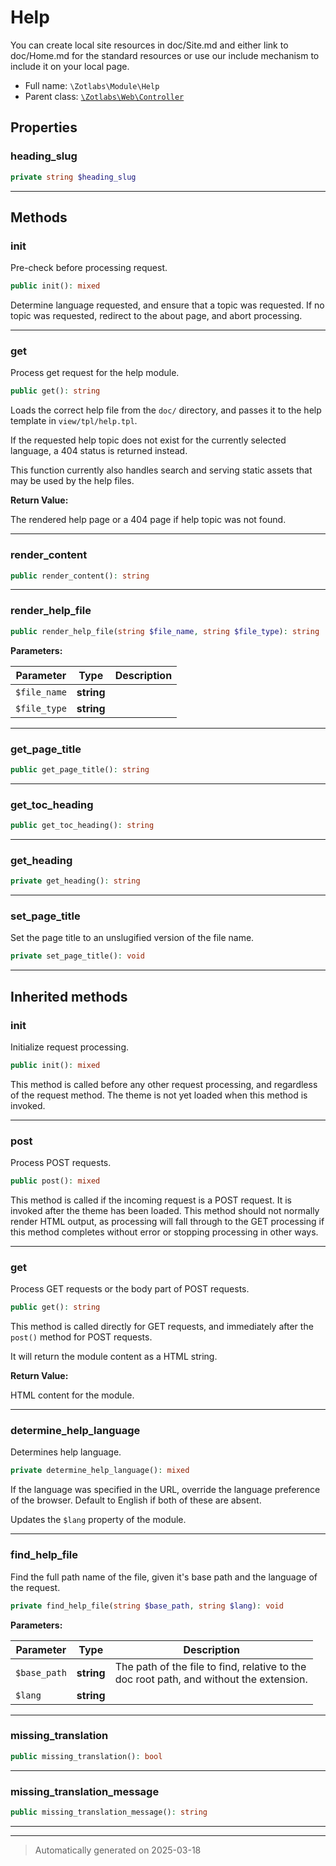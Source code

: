 
# Help

You can create local site resources in doc/Site.md and either link to doc/Home.md for the standard resources
or use our include mechanism to include it on your local page.



* Full name: `\Zotlabs\Module\Help`
* Parent class: [`\Zotlabs\Web\Controller`](../Web/Controller.md)



## Properties


### heading_slug



```php
private string $heading_slug
```






***

## Methods


### init

Pre-check before processing request.

```php
public init(): mixed
```

Determine language requested, and ensure that a topic was requested.
If no topic was requested, redirect to the about page, and abort
processing.










***

### get

Process get request for the help module.

```php
public get(): string
```

Loads the correct help file from the `doc/` directory, and passes it to
the help template in `view/tpl/help.tpl`.

If the requested help topic does not exist for the currently selected
language, a 404 status is returned instead.

This function currently also handles search and serving static assets
that may be used by the help files.







**Return Value:**

The rendered help page or a 404 page if help topic was
not found.




***

### render_content



```php
public render_content(): string
```












***

### render_help_file



```php
public render_help_file(string $file_name, string $file_type): string
```








**Parameters:**

| Parameter | Type | Description |
|-----------|------|-------------|
| `$file_name` | **string** |  |
| `$file_type` | **string** |  |





***

### get_page_title



```php
public get_page_title(): string
```












***

### get_toc_heading



```php
public get_toc_heading(): string
```












***

### get_heading



```php
private get_heading(): string
```












***

### set_page_title

Set the page title to an unslugified version of the file name.

```php
private set_page_title(): void
```












***


## Inherited methods


### init

Initialize request processing.

```php
public init(): mixed
```

This method is called before any other request processing, and
regardless of the request method. The theme is not yet loaded when
this method is invoked.










***

### post

Process POST requests.

```php
public post(): mixed
```

This method is called if the incoming request is a POST request. It is
invoked after the theme has been loaded. This method should not normally
render HTML output, as processing will fall through to the GET processing
if this method completes without error or stopping processing in other
ways.










***

### get

Process GET requests or the body part of POST requests.

```php
public get(): string
```

This method is called directly for GET requests, and immediately after the
`post()` method for POST requests.

It will return the module content as a HTML string.







**Return Value:**

HTML content for the module.




***

### determine_help_language

Determines help language.

```php
private determine_help_language(): mixed
```

If the language was specified in the URL, override the language preference
of the browser. Default to English if both of these are absent.

Updates the `$lang` property of the module.










***

### find_help_file

Find the full path name of the file, given it's base path and
the language of the request.

```php
private find_help_file(string $base_path, string $lang): void
```








**Parameters:**

| Parameter | Type | Description |
|-----------|------|-------------|
| `$base_path` | **string** | The path of the file to find, relative to the<br />doc root path, and without the extension. |
| `$lang` | **string** |  |





***

### missing_translation



```php
public missing_translation(): bool
```












***

### missing_translation_message



```php
public missing_translation_message(): string
```












***


***
> Automatically generated on 2025-03-18
